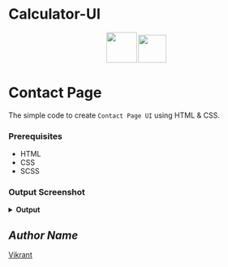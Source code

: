 # Calculator-UI

<div align="center">
  <img height="60" src="https://user-images.githubusercontent.com/85709371/153715643-d0d2a5b8-3be9-41bc-9885-de1dc5808a20.png">
  <img height="55" src="https://user-images.githubusercontent.com/85709371/160286209-622d2990-13e6-46a3-9877-2a0b73bb386d.png">
</div>

# Contact Page
The simple code to create `Contact Page UI` using HTML & CSS.

### Prerequisites
- HTML
- CSS
- SCSS

### Output Screenshot
<details><summary><b>Output</b></summary>
  <p align="center">
    <a href="Outputs/output.png"><img src="https://user-images.githubusercontent.com/85709371/148979982-8e8bf184-7c3c-4ef4-8185-e86b6212a9fa.png" alt="output"></a>
  </p>
</details>

<!-- Visit <a href="https://thevkrant.github.io/Calculator-UI/">Here</a> -->

## *Author Name*
[Vikrant](https://github.com/thevkrant)
